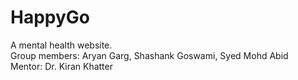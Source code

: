# HappyGo
A mental health website.  
Group members: Aryan Garg, Shashank Goswami, Syed Mohd Abid <br>
Mentor: Dr. Kiran Khatter
